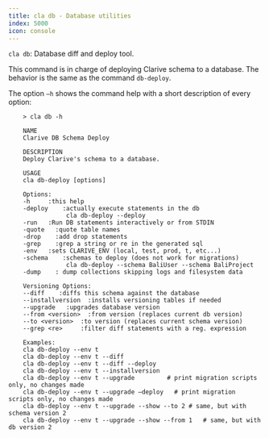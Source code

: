 ```yaml
---
title: cla db - Database utilities
index: 5000
icon: console
---
```


`cla db`: Database diff and deploy tool.

This command is in charge of deploying Clarive schema to a database. The behavior is the same as the command `db-deploy`.

The option `–h` shows the command help with a short description of every option: 

        > cla db -h

        NAME
        Clarive DB Schema Deploy

        DESCRIPTION
        Deploy Clarive's schema to a database.

        USAGE
        cla db-deploy [options]

        Options:
        -h     :this help
        -deploy    :actually execute statements in the db
                    cla db-deploy --deploy
        -run   :Run DB statements interactively or from STDIN
        -quote   :quote table names
        -drop    :add drop statements
        -grep    :grep a string or re in the generated sql
        -env   :sets CLARIVE_ENV (local, test, prod, t, etc...)
        -schema    :schemas to deploy (does not work for migrations)
                    cla db-deploy --schema BaliUser --schema BaliProject
        -dump    : dump collections skipping logs and filesystem data

        Versioning Options:
        --diff    :diffs this schema against the database
        --installversion  :installs versioning tables if needed
        --upgrade   :upgrades database version
        --from <version>  :from version (replaces current db version)
        --to <version>  :to version (replaces current schema version)
        --grep <re>     :filter diff statements with a reg. expression

        Examples:
        cla db-deploy --env t
        cla db-deploy --env t --diff
        cla db-deploy --env t --diff --deploy
        cla db-deploy --env t --installversion
        cla db-deploy --env t --upgrade         # print migration scripts only, no changes made
        cla db-deploy --env t --upgrade –deploy   # print migration scripts only, no changes made
        cla db-deploy --env t --upgrade --show --to 2 # same, but with schema version 2
        cla db-deploy --env t --upgrade --show --from 1   # same, but with db version 2

